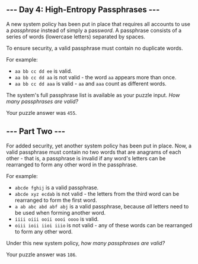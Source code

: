 <article class="day-desc"><h2>--- Day 4: High-Entropy Passphrases ---</h2><p>A new system policy has been put in place that requires all accounts to use a <em>passphrase</em> instead of simply a pass<em>word</em>. A passphrase consists of a series of words (lowercase letters) separated by spaces.</p>
<p>To ensure security, a valid passphrase must contain no duplicate words.</p>
<p>For example:</p>
<ul>
<li><code>aa bb cc dd ee</code> is valid.</li>
<li><code>aa bb cc dd aa</code> is not valid - the word <code>aa</code> appears more than once.</li>
<li><code>aa bb cc dd aaa</code> is valid - <code>aa</code> and <code>aaa</code> count as different words.</li>
</ul>
<p>The system's full passphrase list is available as your puzzle input. <em>How many passphrases are valid?</em></p>
</article>
<p>Your puzzle answer was <code>455</code>.</p>
<article class="day-desc"><h2 id="part2">--- Part Two ---</h2><p>For added security, <span title="Because as everyone knows, the number of rules is proportional to the level of security.">yet another system policy</span> has been put in place.  Now, a valid passphrase must contain no two words that are anagrams of each other - that is, a passphrase is invalid if any word's letters can be rearranged to form any other word in the passphrase.</p>
<p>For example:</p>
<ul>
<li><code>abcde fghij</code> is a valid passphrase.</li>
<li><code>abcde xyz ecdab</code> is not valid - the letters from the third word can be rearranged to form the first word.</li>
<li><code>a ab abc abd abf abj</code> is a valid passphrase, because <em>all</em> letters need to be used when forming another word.</li>
<li><code>iiii oiii ooii oooi oooo</code> is valid.</li>
<li><code>oiii ioii iioi iiio</code> is not valid - any of these words can be rearranged to form any other word.</li>
</ul>
<p>Under this new system policy, <em>how many passphrases are valid?</em></p>
</article>
<p>Your puzzle answer was <code>186</code>.</p>